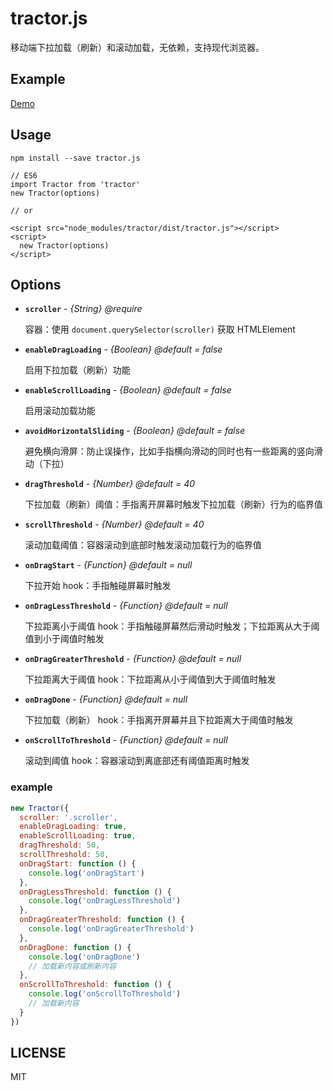 # tractor.js

移动端下拉加载（刷新）和滚动加载，无依赖，支持现代浏览器。

## Example

[Demo](https://monine.github.io/tractor/example/)

## Usage

`npm install --save tractor.js`

```
// ES6
import Tractor from 'tractor'
new Tractor(options)

// or

<script src="node_modules/tractor/dist/tractor.js"></script>
<script>
  new Tractor(options)
</script>
```

## Options

- **`scroller`** - *{String} @require*

  容器：使用 `document.querySelector(scroller)` 获取 HTMLElement

- **`enableDragLoading`** - *{Boolean} @default = false*

  启用下拉加载（刷新）功能

- **`enableScrollLoading`** - *{Boolean} @default = false*

  启用滚动加载功能

- **`avoidHorizontalSliding`** - *{Boolean} @default = false*

  避免横向滑屏：防止误操作，比如手指横向滑动的同时也有一些距离的竖向滑动（下拉）

- **`dragThreshold`** - *{Number} @default = 40*

  下拉加载（刷新）阈值：手指离开屏幕时触发下拉加载（刷新）行为的临界值

- **`scrollThreshold`** - *{Number} @default = 40*

  滚动加载阈值：容器滚动到底部时触发滚动加载行为的临界值

- **`onDragStart`** - *{Function} @default = null*

  下拉开始 hook：手指触碰屏幕时触发

- **`onDragLessThreshold`** - *{Function} @default = null*

  下拉距离小于阈值 hook：手指触碰屏幕然后滑动时触发；下拉距离从大于阈值到小于阈值时触发

- **`onDragGreaterThreshold`** - *{Function} @default = null*

  下拉距离大于阈值 hook：下拉距离从小于阈值到大于阈值时触发

- **`onDragDone`** - *{Function} @default = null*

  下拉加载（刷新） hook：手指离开屏幕并且下拉距离大于阈值时触发

- **`onScrollToThreshold`** - *{Function} @default = null*

  滚动到阈值 hook：容器滚动到离底部还有阈值距离时触发

### example

``` javascript
new Tractor({
  scroller: '.scroller',
  enableDragLoading: true,
  enableScrollLoading: true,
  dragThreshold: 50,
  scrollThreshold: 50,
  onDragStart: function () {
    console.log('onDragStart')
  },
  onDragLessThreshold: function () {
    console.log('onDragLessThreshold')
  },
  onDragGreaterThreshold: function () {
    console.log('onDragGreaterThreshold')
  },
  onDragDone: function () {
    console.log('onDragDone')
    // 加载新内容或刷新内容
  },
  onScrollToThreshold: function () {
    console.log('onScrollToThreshold')
    // 加载新内容
  }
})
```

## LICENSE

MIT
